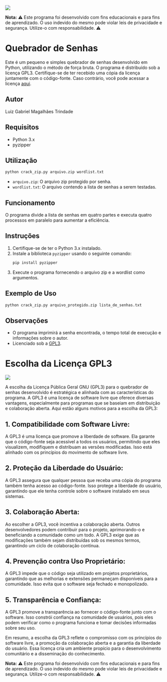 <image src="https://www.gnu.org/graphics/gplv3-127x51.png">

**Nota:** ⚠️ Este programa foi desenvolvido com fins educacionais e para fins de aprendizado. O uso indevido do mesmo pode violar leis de privacidade e segurança. Utilize-o com responsabilidade. ⚠️

# Quebrador de Senhas

Este é um pequeno e simples quebrador de senhas desenvolvido em Python, utilizando o método de força bruta. O programa é distribuído sob a licença GPL3. Certifique-se de ter recebido uma cópia da licença juntamente com o código-fonte. Caso contrário, você pode acessar a licença [aqui](https://www.gnu.org/licenses/gpl-3.0.en.html#license-text).

## Autor
Luiz Gabriel Magalhães Trindade

## Requisitos
- Python 3.x
- pyzipper

## Utilização
```bash
python crack_zip.py arquivo.zip wordlist.txt
```

- `arquivo.zip`: O arquivo zip protegido por senha.
- `wordlist.txt`: O arquivo contendo a lista de senhas a serem testadas.

## Funcionamento
O programa divide a lista de senhas em quatro partes e executa quatro processos em paralelo para aumentar a eficiência.

## Instruções
1. Certifique-se de ter o Python 3.x instalado.
2. Instale a biblioteca `pyzipper` usando o seguinte comando:
    ```bash
    pip install pyzipper
    ```
3. Execute o programa fornecendo o arquivo zip e a wordlist como argumentos.

## Exemplo de Uso
```bash
python crack_zip.py arquivo_protegido.zip lista_de_senhas.txt
```

## Observações
- O programa imprimirá a senha encontrada, o tempo total de execução e informações sobre o autor.
- Licenciado sob a [GPL3](https://www.gnu.org/licenses/gpl-3.0.en.html#license-text).

# Escolha da Licença GPL3

<image src="https://www.gnu.org/graphics/gplv3-127x51.png">

A escolha da Licença Pública Geral GNU (GPL3) para o quebrador de senhas desenvolvido é estratégica e alinhada com as características do programa. A GPL3 é uma licença de software livre que oferece diversas vantagens, especialmente para programas que se baseiam em distribuição e colaboração aberta. Aqui estão alguns motivos para a escolha da GPL3:

## 1. **Compatibilidade com Software Livre:**
   A GPL3 é uma licença que promove a liberdade de software. Ela garante que o código-fonte seja acessível a todos os usuários, permitindo que eles visualizem, modifiquem e distribuam as versões modificadas. Isso está alinhado com os princípios do movimento de software livre.

## 2. **Proteção da Liberdade do Usuário:**
   A GPL3 assegura que qualquer pessoa que receba uma cópia do programa também tenha acesso ao código-fonte. Isso protege a liberdade do usuário, garantindo que ele tenha controle sobre o software instalado em seus sistemas.

## 3. **Colaboração Aberta:**
   Ao escolher a GPL3, você incentiva a colaboração aberta. Outros desenvolvedores podem contribuir para o projeto, aprimorando-o e beneficiando a comunidade como um todo. A GPL3 exige que as modificações também sejam distribuídas sob os mesmos termos, garantindo um ciclo de colaboração contínua.

## 4. **Prevenção contra Uso Proprietário:**
   A GPL3 impede que o código seja utilizado em projetos proprietários, garantindo que as melhorias e extensões permaneçam disponíveis para a comunidade. Isso evita que o software seja fechado e monopolizado.

## 5. **Transparência e Confiança:**
   A GPL3 promove a transparência ao fornecer o código-fonte junto com o software. Isso constrói confiança na comunidade de usuários, pois eles podem verificar como o programa funciona e tomar decisões informadas sobre seu uso.

Em resumo, a escolha da GPL3 reflete o compromisso com os princípios do software livre, a promoção da colaboração aberta e a garantia da liberdade do usuário. Essa licença cria um ambiente propício para o desenvolvimento comunitário e a disseminação do conhecimento.

**Nota:** ⚠️ Este programa foi desenvolvido com fins educacionais e para fins de aprendizado. O uso indevido do mesmo pode violar leis de privacidade e segurança. Utilize-o com responsabilidade. ⚠️